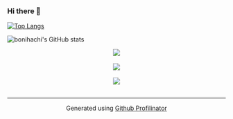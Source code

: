 ### Hi there 👋

<!--
**bonihachi/bonihachi** is a ✨ _special_ ✨ repository because its `README.md` (this file) appears on your GitHub profile.

Here are some ideas to get you started:

- 🔭 I’m currently working on ...
- 🌱 I’m currently learning ...
- 👯 I’m looking to collaborate on ...
- 🤔 I’m looking for help with ...
- 💬 Ask me about ...
- 📫 How to reach me: ...
- 😄 Pronouns: ...
- ⚡ Fun fact: ...
-->
[![Top Langs](https://github-readme-stats.vercel.app/api/top-langs/?username=bonihachi)](https://github.com/anuraghazra/github-readme-stats&theme=nord)

![bonihachi's GitHub stats](https://github-readme-stats.vercel.app/api?username=bonihachi&show_icons=true&rank_icon=github&theme=nord)


<div align="center"><img src="https://spotify-github-profile.vercel.app/api/view?uid=take_it_21&cover_image=true&theme=default&show_offline=true&background_color=121212&interchange=true" /></div>  

<br/>  

<div align="center">
  <img src="https://komarev.com/ghpvc/?username=bonihachi&&style=flat-square" align="center" />
</div>  
  

<br/>  

<div align="center">
            <a href="https://www.buymeacoffee.com/bonihachi" target="_blank" style="display: inline-block;">
                <img
                    src="https://img.shields.io/badge/Donate-Buy%20Me%20A%20Coffee-orange.svg?style=flat-square&logo=buymeacoffee" 
                    align="center"
                />
            </a></div>
<br />

----
<div align="center">Generated using <a href="https://profilinator.rishav.dev/" target="_blank">Github Profilinator</a></div>
